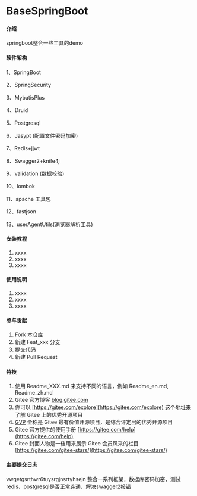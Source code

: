 # BaseSpringBoot

#### 介绍
springboot整合一些工具的demo

#### 软件架构
1、SpringBoot

2、SpringSecurity

3、MybatisPlus

4、Druid

5、Postgresql

6、Jasypt (配置文件密码加密)

7、Redis+jjwt

8、Swagger2+knife4j

9、validation (数据校验)

10、lombok

11、apache 工具包

12、fastjson

13、userAgentUtils(浏览器解析工具)




#### 安装教程

1.  xxxx
2.  xxxx
3.  xxxx

#### 使用说明

1.  xxxx
2.  xxxx
3.  xxxx

#### 参与贡献

1.  Fork 本仓库
2.  新建 Feat_xxx 分支
3.  提交代码
4.  新建 Pull Request


#### 特技

1.  使用 Readme\_XXX.md 来支持不同的语言，例如 Readme\_en.md, Readme\_zh.md
2.  Gitee 官方博客 [blog.gitee.com](https://blog.gitee.com)
3.  你可以 [https://gitee.com/explore](https://gitee.com/explore) 这个地址来了解 Gitee 上的优秀开源项目
4.  [GVP](https://gitee.com/gvp) 全称是 Gitee 最有价值开源项目，是综合评定出的优秀开源项目
5.  Gitee 官方提供的使用手册 [https://gitee.com/help](https://gitee.com/help)
6.  Gitee 封面人物是一档用来展示 Gitee 会员风采的栏目 [https://gitee.com/gitee-stars/](https://gitee.com/gitee-stars/)

#### 主要提交日志
vwqetgsrthwr6tuysrgjnsrtyhsejn
整合一系列框架，数据库密码加密，测试redis、postgresql是否正常连通、解决swagger2报错